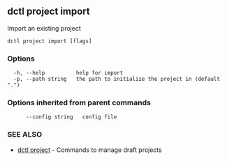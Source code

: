 ## dctl project import

Import an existing project

```
dctl project import [flags]
```

### Options

```
  -h, --help          help for import
  -p, --path string   the path to initialize the project in (default ".")
```

### Options inherited from parent commands

```
      --config string   config file
```

### SEE ALSO

* [dctl project](dctl_project.md)	 - Commands to manage draft projects

